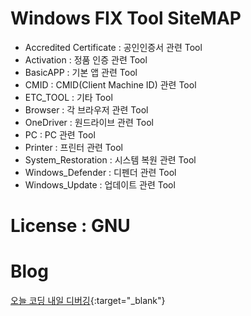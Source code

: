 # Windows FIX Tool SiteMAP
- Accredited Certificate : 공인인증서 관련 Tool
- Activation : 정품 인증 관련 Tool
- BasicAPP : 기본 앱 관련 Tool
- CMID : CMID(Client Machine ID) 관련 Tool
- ETC_TOOL : 기타 Tool
- Browser : 각 브라우저 관련 Tool
- OneDriver : 원드라이브 관련 Tool
- PC : PC 관련 Tool
- Printer : 프린터 관련 Tool
- System_Restoration : 시스템 복원 관련 Tool
- Windows_Defender : 디펜더 관련 Tool
- Windows_Update : 업데이트 관련 Tool

# License : GNU

# Blog
[오늘 코딩 내일 디버깅](http://developer-ankiwoong.tistory.com/){:target="_blank"}
